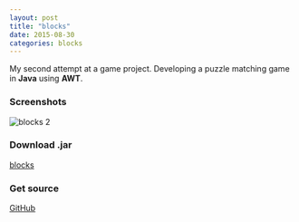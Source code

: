 ```yaml
---
layout: post
title: "blocks"
date: 2015-08-30
categories: blocks
---
```

My second attempt at a game project. Developing a puzzle matching game in **Java** using **AWT**.

### Screenshots
![blocks 2](https://cloud.githubusercontent.com/assets/10695913/9569139/4596bc7a-4f61-11e5-868a-6be130ddbd89.png)

### Download .jar
[blocks](https://github.com/kuoa/Blocks/releases/download/v1.0/blocks.jar)

### Get source
<a href="https://github.com/kuoa/Blocks" target="_blank">GitHub</a>